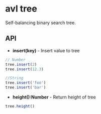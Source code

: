 # avl tree
Self-balancing binary search tree.

## API 

* **insert(key)** - Insert value to tree
```javascript
// Number
tree.insert(2)
tree.insert(12.3)

//String
tree.insert('foo')
tree.insert('bar')
```

* **height():Number** - Return height of tree
```javascript
tree.height()
```